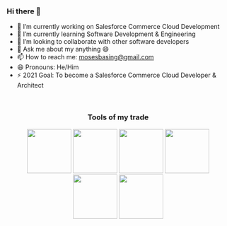 ### Hi there 👋 


- 🔭 I’m currently working on Salesforce Commerce Cloud Development 
- 🌱 I’m currently learning Software Development & Engineering 
- 👯 I’m looking to collaborate with other software developers
- 💬 Ask me about my anything 😄
- 📫 How to reach me: mosesbasing@gmail.com
- 😄 Pronouns: He/Him
- ⚡ 2021 Goal: To become a Salesforce Commerce Cloud Developer & Architect

<br/>

<h3 align = 'center'>Tools of my trade</h3>
<p align="center">
<img src="https://media.giphy.com/media/eNAsjO55tPbgaor7ma/giphy.gif" width= "100" />
<img src="https://media.giphy.com/media/kdFc8fubgS31b8DsVu/giphy.gif" width= "100" />
<img src="https://media.giphy.com/media/ln7z2eWriiQAllfVcn/giphy.gif" width= "100" />
<img src="https://media.giphy.com/media/LMt9638dO8dftAjtco/giphy.gif" width= "100" />
<img src="https://media.giphy.com/media/XAxylRMCdpbEWUAvr8/giphy.gif" width= "100" />
<img src="https://media.giphy.com/media/fsEaZldNC8A1PJ3mwp/giphy.gif" width= "100" />
</p>






